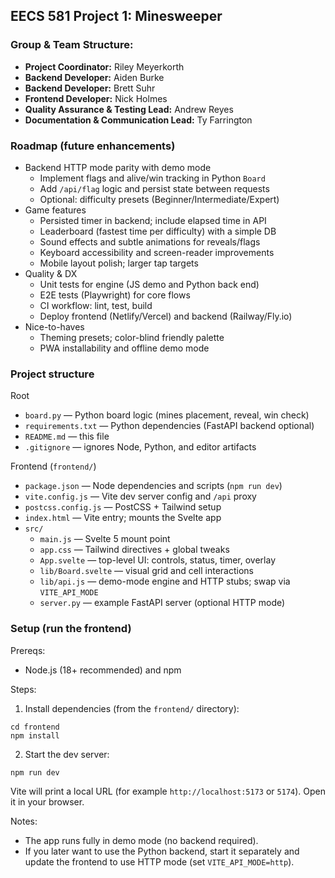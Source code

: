 ## EECS 581 Project 1: Minesweeper
### Group & Team Structure:
- **Project Coordinator:** Riley Meyerkorth
- **Backend Developer:** Aiden Burke
- **Backend Developer:** Brett Suhr
- **Frontend Developer:** Nick Holmes
- **Quality Assurance & Testing Lead:** Andrew Reyes
- **Documentation & Communication Lead:** Ty Farrington

### Roadmap (future enhancements)
- Backend HTTP mode parity with demo mode
  - Implement flags and alive/win tracking in Python `Board`
  - Add `/api/flag` logic and persist state between requests
  - Optional: difficulty presets (Beginner/Intermediate/Expert)
- Game features
  - Persisted timer in backend; include elapsed time in API
  - Leaderboard (fastest time per difficulty) with a simple DB
  - Sound effects and subtle animations for reveals/flags
  - Keyboard accessibility and screen-reader improvements
  - Mobile layout polish; larger tap targets
- Quality & DX
  - Unit tests for engine (JS demo and Python back end)
  - E2E tests (Playwright) for core flows
  - CI workflow: lint, test, build
  - Deploy frontend (Netlify/Vercel) and backend (Railway/Fly.io)
- Nice-to-haves
  - Theming presets; color-blind friendly palette
  - PWA installability and offline demo mode

### Project structure

Root
- `board.py` — Python board logic (mines placement, reveal, win check)
- `requirements.txt` — Python dependencies (FastAPI backend optional)
- `README.md` — this file
- `.gitignore` — ignores Node, Python, and editor artifacts

Frontend (`frontend/`)
- `package.json` — Node dependencies and scripts (`npm run dev`)
- `vite.config.js` — Vite dev server config and `/api` proxy
- `postcss.config.js` — PostCSS + Tailwind setup
- `index.html` — Vite entry; mounts the Svelte app
- `src/`
  - `main.js` — Svelte 5 mount point
  - `app.css` — Tailwind directives + global tweaks
  - `App.svelte` — top-level UI: controls, status, timer, overlay
  - `lib/Board.svelte` — visual grid and cell interactions
  - `lib/api.js` — demo-mode engine and HTTP stubs; swap via `VITE_API_MODE`
  - `server.py` — example FastAPI server (optional HTTP mode)

### Setup (run the frontend)

Prereqs:
- Node.js (18+ recommended) and npm

Steps:
1) Install dependencies (from the `frontend/` directory):

```
cd frontend
npm install
```

2) Start the dev server:

```
npm run dev
```

Vite will print a local URL (for example `http://localhost:5173` or `5174`). Open it in your browser.

Notes:
- The app runs fully in demo mode (no backend required).
- If you later want to use the Python backend, start it separately and update the frontend to use HTTP mode (set `VITE_API_MODE=http`).